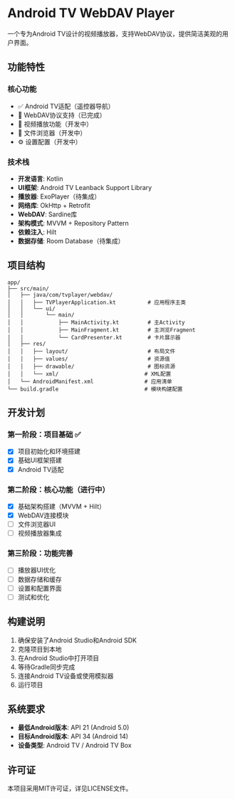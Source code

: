 # Android TV WebDAV Player

一个专为Android TV设计的视频播放器，支持WebDAV协议，提供简洁美观的用户界面。

## 功能特性

### 核心功能
- ✅ Android TV适配（遥控器导航）
- 🔄 WebDAV协议支持（已完成）
- 🎥 视频播放功能（开发中）
- 📁 文件浏览器（开发中）
- ⚙️ 设置配置（开发中）

### 技术栈
- **开发语言**: Kotlin
- **UI框架**: Android TV Leanback Support Library
- **播放器**: ExoPlayer（待集成）
- **网络库**: OkHttp + Retrofit
- **WebDAV**: Sardine库
- **架构模式**: MVVM + Repository Pattern
- **依赖注入**: Hilt
- **数据存储**: Room Database（待集成）

## 项目结构

```
app/
├── src/main/
│   ├── java/com/tvplayer/webdav/
│   │   ├── TVPlayerApplication.kt          # 应用程序主类
│   │   └── ui/
│   │       └── main/
│   │           ├── MainActivity.kt         # 主Activity
│   │           ├── MainFragment.kt         # 主浏览Fragment
│   │           └── CardPresenter.kt        # 卡片展示器
│   ├── res/
│   │   ├── layout/                         # 布局文件
│   │   ├── values/                         # 资源值
│   │   ├── drawable/                       # 图标资源
│   │   └── xml/                           # XML配置
│   └── AndroidManifest.xml                # 应用清单
└── build.gradle                           # 模块构建配置
```

## 开发计划

### 第一阶段：项目基础 ✅
- [x] 项目初始化和环境搭建
- [x] 基础UI框架搭建
- [x] Android TV适配

### 第二阶段：核心功能（进行中）
- [x] 基础架构搭建（MVVM + Hilt）
- [x] WebDAV连接模块
- [ ] 文件浏览器UI
- [ ] 视频播放器集成

### 第三阶段：功能完善
- [ ] 播放器UI优化
- [ ] 数据存储和缓存
- [ ] 设置和配置界面
- [ ] 测试和优化

## 构建说明

1. 确保安装了Android Studio和Android SDK
2. 克隆项目到本地
3. 在Android Studio中打开项目
4. 等待Gradle同步完成
5. 连接Android TV设备或使用模拟器
6. 运行项目

## 系统要求

- **最低Android版本**: API 21 (Android 5.0)
- **目标Android版本**: API 34 (Android 14)
- **设备类型**: Android TV / Android TV Box

## 许可证

本项目采用MIT许可证，详见LICENSE文件。
